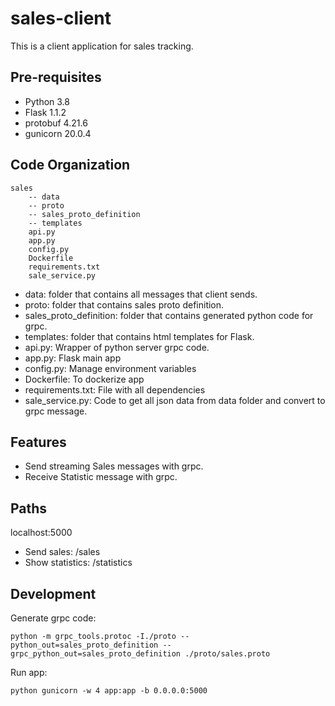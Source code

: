 # sales-client

This is a client application for sales tracking.

## Pre-requisites

* Python 3.8
* Flask 1.1.2
* protobuf 4.21.6
* gunicorn 20.0.4



## Code Organization

```
sales
	-- data
	-- proto
	-- sales_proto_definition
	-- templates
	api.py
	app.py
	config.py
	Dockerfile
	requirements.txt
	sale_service.py
```

* data: folder that contains all messages that client sends.
* proto: folder that contains sales proto definition.
* sales_proto_definition: folder that contains generated python code for grpc.
* templates: folder that contains html templates for Flask.
* api.py: Wrapper of python server grpc code.
* app.py: Flask main app
* config.py: Manage environment variables
* Dockerfile: To dockerize app
* requirements.txt: File with all dependencies
* sale_service.py: Code to get all json data from data folder and convert to grpc message.

## Features

* Send streaming Sales messages with grpc.
* Receive Statistic message with grpc.

## Paths

localhost:5000

* Send sales: /sales
* Show statistics: /statistics

## Development

Generate grpc code:

```
python -m grpc_tools.protoc -I./proto --python_out=sales_proto_definition --grpc_python_out=sales_proto_definition ./proto/sales.proto
```

Run app:

```
python gunicorn -w 4 app:app -b 0.0.0.0:5000
```

